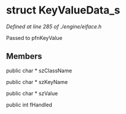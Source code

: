 # struct KeyValueData_s

*Defined at line 285 of ./engine/eiface.h*

 Passed to pfnKeyValue



## Members

public char * szClassName

public char * szKeyName

public char * szValue

public int fHandled



